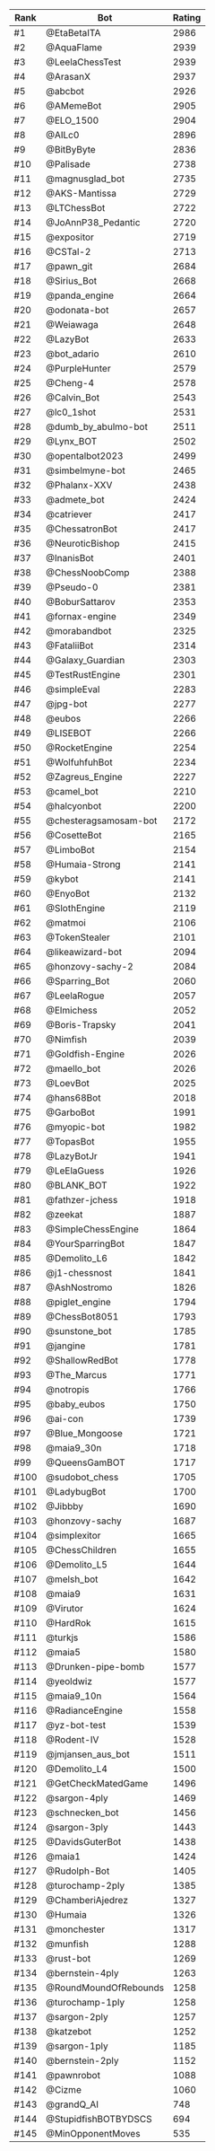 Rank|Bot|Rating
---|---|---
#1|@EtaBetaITA|2986
#2|@AquaFlame|2939
#3|@LeelaChessTest|2939
#4|@ArasanX|2937
#5|@abcbot|2926
#6|@AMemeBot|2905
#7|@ELO_1500|2904
#8|@AILc0|2896
#9|@BitByByte|2836
#10|@Palisade|2738
#11|@magnusglad_bot|2735
#12|@AKS-Mantissa|2729
#13|@LTChessBot|2722
#14|@JoAnnP38_Pedantic|2720
#15|@expositor|2719
#16|@CSTal-2|2713
#17|@pawn_git|2684
#18|@Sirius_Bot|2668
#19|@panda_engine|2664
#20|@odonata-bot|2657
#21|@Weiawaga|2648
#22|@LazyBot|2633
#23|@bot_adario|2610
#24|@PurpleHunter|2579
#25|@Cheng-4|2578
#26|@Calvin_Bot|2543
#27|@lc0_1shot|2531
#28|@dumb_by_abulmo-bot|2511
#29|@Lynx_BOT|2502
#30|@opentalbot2023|2499
#31|@simbelmyne-bot|2465
#32|@Phalanx-XXV|2438
#33|@admete_bot|2424
#34|@catriever|2417
#35|@ChessatronBot|2417
#36|@NeuroticBishop|2415
#37|@InanisBot|2401
#38|@ChessNoobComp|2388
#39|@Pseudo-0|2381
#40|@BoburSattarov|2353
#41|@fornax-engine|2349
#42|@morabandbot|2325
#43|@FataliiBot|2314
#44|@Galaxy_Guardian|2303
#45|@TestRustEngine|2301
#46|@simpleEval|2283
#47|@jpg-bot|2277
#48|@eubos|2266
#49|@LISEBOT|2266
#50|@RocketEngine|2254
#51|@WolfuhfuhBot|2234
#52|@Zagreus_Engine|2227
#53|@camel_bot|2210
#54|@halcyonbot|2200
#55|@chesteragsamosam-bot|2172
#56|@CosetteBot|2165
#57|@LimboBot|2154
#58|@Humaia-Strong|2141
#59|@kybot|2141
#60|@EnyoBot|2132
#61|@SlothEngine|2119
#62|@matmoi|2106
#63|@TokenStealer|2101
#64|@likeawizard-bot|2094
#65|@honzovy-sachy-2|2084
#66|@Sparring_Bot|2060
#67|@LeelaRogue|2057
#68|@Elmichess|2052
#69|@Boris-Trapsky|2041
#70|@Nimfish|2039
#71|@Goldfish-Engine|2026
#72|@maello_bot|2026
#73|@LoevBot|2025
#74|@hans68Bot|2018
#75|@GarboBot|1991
#76|@myopic-bot|1982
#77|@TopasBot|1955
#78|@LazyBotJr|1941
#79|@LeElaGuess|1926
#80|@BLANK_BOT|1922
#81|@fathzer-jchess|1918
#82|@zeekat|1887
#83|@SimpleChessEngine|1864
#84|@YourSparringBot|1847
#85|@Demolito_L6|1842
#86|@j1-chessnost|1841
#87|@AshNostromo|1826
#88|@piglet_engine|1794
#89|@ChessBot8051|1793
#90|@sunstone_bot|1785
#91|@jangine|1781
#92|@ShallowRedBot|1778
#93|@The_Marcus|1771
#94|@notropis|1766
#95|@baby_eubos|1750
#96|@ai-con|1739
#97|@Blue_Mongoose|1721
#98|@maia9_30n|1718
#99|@QueensGamBOT|1717
#100|@sudobot_chess|1705
#101|@LadybugBot|1700
#102|@Jibbby|1690
#103|@honzovy-sachy|1687
#104|@simplexitor|1665
#105|@ChessChildren|1655
#106|@Demolito_L5|1644
#107|@melsh_bot|1642
#108|@maia9|1631
#109|@Virutor|1624
#110|@HardRok|1615
#111|@turkjs|1586
#112|@maia5|1580
#113|@Drunken-pipe-bomb|1577
#114|@yeoldwiz|1577
#115|@maia9_10n|1564
#116|@RadianceEngine|1558
#117|@yz-bot-test|1539
#118|@Rodent-IV|1528
#119|@jmjansen_aus_bot|1511
#120|@Demolito_L4|1500
#121|@GetCheckMatedGame|1496
#122|@sargon-4ply|1469
#123|@schnecken_bot|1456
#124|@sargon-3ply|1443
#125|@DavidsGuterBot|1438
#126|@maia1|1424
#127|@Rudolph-Bot|1405
#128|@turochamp-2ply|1385
#129|@ChamberiAjedrez|1327
#130|@Humaia|1326
#131|@monchester|1317
#132|@munfish|1288
#133|@rust-bot|1269
#134|@bernstein-4ply|1263
#135|@RoundMoundOfRebounds|1258
#136|@turochamp-1ply|1258
#137|@sargon-2ply|1257
#138|@katzebot|1252
#139|@sargon-1ply|1185
#140|@bernstein-2ply|1152
#141|@pawnrobot|1088
#142|@Cizme|1060
#143|@grandQ_AI|748
#144|@StupidfishBOTBYDSCS|694
#145|@MinOpponentMoves|535
